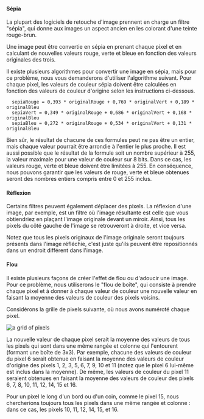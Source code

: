 #### Sépia

La plupart des logiciels de retouche d'image prennent en charge un filtre "sépia", qui donne aux images un aspect ancien en les colorant d'une teinte rouge-brun.

Une image peut être convertie en sépia en prenant chaque pixel et en calculant de nouvelles valeurs rouge, verte et bleue en fonction des valeurs originales des trois.

Il existe plusieurs algorithmes pour convertir une image en sépia, mais pour ce problème, nous vous demanderons d'utiliser l'algorithme suivant. Pour chaque pixel, les valeurs de couleur sépia doivent être calculées en fonction des valeurs de couleur d'origine selon les instructions ci-dessous.

      sepiaRouge = 0,393 * originalRouge + 0,769 * originalVert + 0,189 * originalBleu
      sepiaVert = 0,349 * originalRouge + 0,686 * originalVert + 0,168 * originalBleu
      sepiaBleu = 0,272 * originalRouge + 0,534 * originalVert + 0,131 * originalBleu
    

Bien sûr, le résultat de chacune de ces formules peut ne pas être un entier, mais chaque valeur pourrait être arrondie à l'entier le plus proche. Il est aussi possible que le résultat de la formule soit un nombre supérieur à 255, la valeur maximale pour une valeur de couleur sur 8 bits. Dans ce cas, les valeurs rouge, verte et bleue doivent être limitées à 255. En conséquence, nous pouvons garantir que les valeurs de rouge, verte et bleue obtenues seront des nombres entiers compris entre 0 et 255 inclus.

#### Réflexion

Certains filtres peuvent également déplacer des pixels. La réflexion d'une image, par exemple, est un filtre où l'image résultante est celle que vous obtiendriez en plaçant l'image originale devant un miroir. Ainsi, tous les pixels du côté gauche de l'image se retrouveront à droite, et vice versa.

Notez que tous les pixels originaux de l'image originale seront toujours présents dans l'image réfléchie, c'est juste qu'ils peuvent être repositionnés dans un endroit différent dans l'image.

#### Flou

Il existe plusieurs façons de créer l'effet de flou ou d'adoucir une image. Pour ce problème, nous utiliserons le "flou de boîte", qui consiste à prendre chaque pixel et à donner à chaque valeur de couleur une nouvelle valeur en faisant la moyenne des valeurs de couleur des pixels voisins.

Considérons la grille de pixels suivante, où nous avons numéroté chaque pixel.

![a grid of pixels](https://cs50.harvard.edu/x/2023/psets/4/filter/less/grid.png)

La nouvelle valeur de chaque pixel serait la moyenne des valeurs de tous les pixels qui sont dans une même rangée et colonne qui l'entourent (formant une boîte de 3x3). Par exemple, chacune des valeurs de couleur du pixel 6 serait obtenue en faisant la moyenne des valeurs de couleur d'origine des pixels 1, 2, 3, 5, 6, 7, 9, 10 et 11 (notez que le pixel 6 lui-même est inclus dans la moyenne). De même, les valeurs de couleur du pixel 11 seraient obtenues en faisant la moyenne des valeurs de couleur des pixels 6, 7, 8, 10, 11, 12, 14, 15 et 16.

Pour un pixel le long d'un bord ou d'un coin, comme le pixel 15, nous chercherions toujours tous les pixels dans une même rangée et colonne : dans ce cas, les pixels 10, 11, 12, 14, 15, et 16.